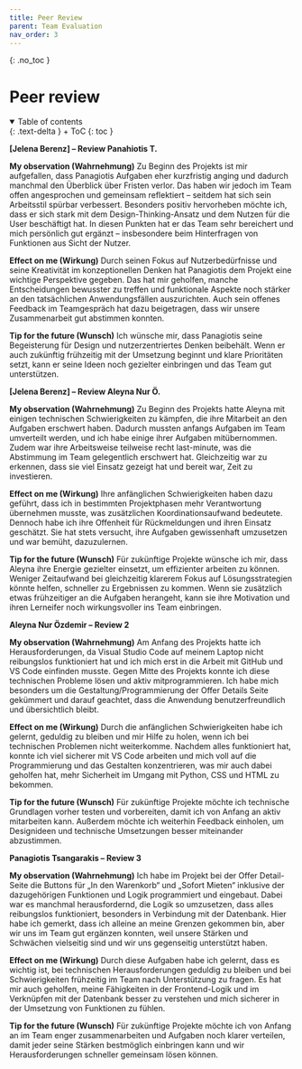 ```yaml
---
title: Peer Review
parent: Team Evaluation
nav_order: 3
---
```


{: .no_toc }
# Peer review

<details open markdown="block">
{: .text-delta }
<summary>Table of contents</summary>
+ ToC
{: toc }
</details>

**[Jelena Berenz] – Review Panahiotis T.**

**My observation (Wahrnehmung)**
Zu Beginn des Projekts ist mir aufgefallen, dass Panagiotis Aufgaben eher kurzfristig anging und dadurch manchmal den Überblick über Fristen verlor. Das haben wir jedoch im Team offen angesprochen und gemeinsam reflektiert – seitdem hat sich sein Arbeitsstil spürbar verbessert. Besonders positiv hervorheben möchte ich, dass er sich stark mit dem Design-Thinking-Ansatz und dem Nutzen für die User beschäftigt hat. In diesen Punkten hat er das Team sehr bereichert und mich persönlich gut ergänzt – insbesondere beim Hinterfragen von Funktionen aus Sicht der Nutzer.

**Effect on me (Wirkung)**
Durch seinen Fokus auf Nutzerbedürfnisse und seine Kreativität im konzeptionellen Denken hat Panagiotis dem Projekt eine wichtige Perspektive gegeben. Das hat mir geholfen, manche Entscheidungen bewusster zu treffen und funktionale Aspekte noch stärker an den tatsächlichen Anwendungsfällen auszurichten. Auch sein offenes Feedback im Teamgespräch hat dazu beigetragen, dass wir unsere Zusammenarbeit gut abstimmen konnten.

**Tip for the future (Wunsch)**
Ich wünsche mir, dass Panagiotis seine Begeisterung für Design und nutzerzentriertes Denken beibehält. Wenn er auch zukünftig frühzeitig mit der Umsetzung beginnt und klare Prioritäten setzt, kann er seine Ideen noch gezielter einbringen und das Team gut unterstützen.

**[Jelena Berenz] – Review Aleyna Nur Ö.**

**My observation (Wahrnehmung)**
Zu Beginn des Projekts hatte Aleyna mit einigen technischen Schwierigkeiten zu kämpfen, die ihre Mitarbeit an den Aufgaben erschwert haben. Dadurch mussten anfangs Aufgaben im Team umverteilt werden, und ich habe einige ihrer Aufgaben mitübernommen. Zudem war ihre Arbeitsweise teilweise recht last-minute, was die Abstimmung im Team gelegentlich erschwert hat. Gleichzeitig war zu erkennen, dass sie viel Einsatz gezeigt hat und bereit war, Zeit zu investieren.

**Effect on me (Wirkung)**
Ihre anfänglichen Schwierigkeiten haben dazu geführt, dass ich in bestimmten Projektphasen mehr Verantwortung übernehmen musste, was zusätzlichen Koordinationsaufwand bedeutete. Dennoch habe ich ihre Offenheit für Rückmeldungen und ihren Einsatz geschätzt. Sie hat stets versucht, ihre Aufgaben gewissenhaft umzusetzen und war bemüht, dazuzulernen.

**Tip for the future (Wunsch)**
Für zukünftige Projekte wünsche ich mir, dass Aleyna ihre Energie gezielter einsetzt, um effizienter arbeiten zu können. Weniger Zeitaufwand bei gleichzeitig klarerem Fokus auf Lösungsstrategien könnte helfen, schneller zu Ergebnissen zu kommen. Wenn sie zusätzlich etwas frühzeitiger an die Aufgaben herangeht, kann sie ihre Motivation und ihren Lerneifer noch wirkungsvoller ins Team einbringen.

**Aleyna Nur Özdemir – Review 2**

**My observation (Wahrnehmung)**
Am Anfang des Projekts hatte ich Herausforderungen, da Visual Studio Code auf meinem Laptop nicht reibungslos funktioniert hat und ich mich erst in die Arbeit mit GitHub und VS Code einfinden musste. Gegen Mitte des Projekts konnte ich diese technischen Probleme lösen und aktiv mitprogrammieren. Ich habe mich besonders um die Gestaltung/Programmierung der Offer Details Seite gekümmert   und darauf geachtet, dass die Anwendung benutzerfreundlich und übersichtlich bleibt.

**Effect on me (Wirkung)**
Durch die anfänglichen Schwierigkeiten habe ich gelernt, geduldig zu bleiben und mir Hilfe zu holen, wenn ich bei technischen Problemen nicht weiterkomme. Nachdem alles funktioniert hat, konnte ich viel sicherer mit VS Code arbeiten und mich voll auf die Programmierung und das Gestalten konzentrieren, was mir auch dabei geholfen hat, mehr Sicherheit im Umgang mit Python, CSS und HTML zu bekommen.

**Tip for the future (Wunsch)**
Für zukünftige Projekte möchte ich technische Grundlagen vorher testen und vorbereiten, damit ich von Anfang an aktiv mitarbeiten kann. Außerdem möchte ich weiterhin Feedback einholen, um Designideen und technische Umsetzungen besser miteinander abzustimmen.

**Panagiotis Tsangarakis – Review 3**

**My observation (Wahrnehmung)**
Ich habe im Projekt bei der Offer Detail-Seite die Buttons für „In den Warenkorb“ und „Sofort Mieten“ inklusive der dazugehörigen Funktionen und Logik programmiert und eingebaut. Dabei war es manchmal herausfordernd, die Logik so umzusetzen, dass alles reibungslos funktioniert, besonders in Verbindung mit der Datenbank. Hier habe ich gemerkt, dass ich alleine an meine Grenzen gekommen bin, aber wir uns im Team gut ergänzen konnten, weil unsere Stärken und Schwächen vielseitig sind und wir uns gegenseitig unterstützt haben.

**Effect on me (Wirkung)**
Durch diese Aufgaben habe ich gelernt, dass es wichtig ist, bei technischen Herausforderungen geduldig zu bleiben und bei Schwierigkeiten frühzeitig im Team nach Unterstützung zu fragen. Es hat mir auch geholfen, meine Fähigkeiten in der Frontend-Logik und im Verknüpfen mit der Datenbank besser zu verstehen und mich sicherer in der Umsetzung von Funktionen zu fühlen.

**Tip for the future (Wunsch)**
Für zukünftige Projekte möchte ich von Anfang an im Team enger zusammenarbeiten und Aufgaben noch klarer verteilen, damit jeder seine Stärken bestmöglich einbringen kann und wir Herausforderungen schneller gemeinsam lösen können.

